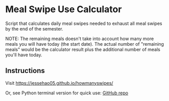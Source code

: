 # Meal Swipe Use Calculator

Script that calculates daily meal swipes needed to exhaust all meal swipes by the end of the semester.

NOTE: The remaining meals doesn't take into account how many more meals you will have today (the start date). The actual number of "remaining meals" would be the calculator result plus the additional number of meals you'll have today.

## Instructions

Visit https://jessehao05.github.io/howmanyswipes/

Or, see Python terminal version for quick use: [GitHub repo](https://github.com/jessehao05/meal_swipes_python)
